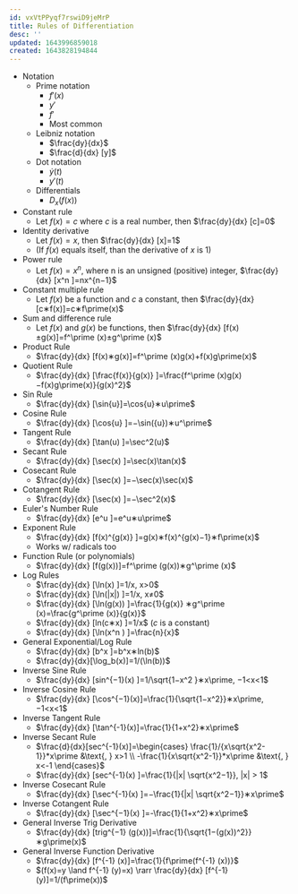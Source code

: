 ```yaml
---
id: vxVtPPyqf7rswiD9jeMrP
title: Rules of Differentiation
desc: ''
updated: 1643996859018
created: 1643828194844
---
```


- Notation
	- Prime notation
		- $f\prime (x)$
		- $y\prime$
		- $f\prime$ 
		- Most common
	- Leibniz notation
		- $\frac{dy}{dx}$
		- $\frac{d}{dx} [y]$
	- Dot notation
		- $\dot{y}(t)$
		- $y\prime(t)$
	- Differentials
		- $D_x (f(x))$
- Constant rule
	- Let $f(x)=c$ where $c$ is a real number, then $\frac{dy}{dx} [c]=0$
- Identity derivative
	- Let $f(x)=x$, then $\frac{dy}{dx} [x]=1$
	- (If $f(x)$ equals itself, than the derivative of $x$ is $1$)
- Power rule
	- Let $f(x)=x^n$, where n is an unsigned (positive) integer, $\frac{dy}{dx} [x^n ]=nx^{n−1}$
- Constant multiple rule
	- Let $f(x)$ be a function and $c$ a constant, then $\frac{dy}{dx} [c∗f(x)]=c∗f\prime(x)$
- Sum and difference rule
	- Let $f(x)$ and $g(x)$ be functions, then $\frac{dy}{dx} [f(x)±g(x)]=f^\prime (x)±g^\prime (x)$
- Product Rule
	- $\frac{dy}{dx} [f(x)∗g(x)]=f^\prime (x)g(x)+f(x)g\prime(x)$
- Quotient Rule
	- $\frac{dy}{dx} [\frac{f(x)}{g(x)} ]=\frac{f^\prime (x)g(x)−f(x)g\prime(x)}{g(x)^2}$
- Sin Rule
	- $\frac{dy}{dx} [\sin{u}]=\cos{u}∗u\prime$
- Cosine Rule
	- $\frac{dy}{dx} [\cos{u} ]=−\sin({u})∗u^\prime$
- Tangent Rule
	- $\frac{dy}{dx} [\tan(u) ]=\sec^2(u)$
- Secant Rule
	- $\frac{dy}{dx} [\sec(x) ]=\sec(x)\tan(x)$
- Cosecant Rule
	- $\frac{dy}{dx} [\sec(x) ]=−\sec(x)\sec(x)$
- Cotangent Rule
	- $\frac{dy}{dx} [\sec(x) ]=−\sec^2(x)$
- Euler's Number Rule
	- $\frac{dy}{dx} [e^u ]=e^u∗u\prime$
- Exponent Rule
	- $\frac{dy}{dx} [f(x)^{g(x)}  ]=g(x)∗f(x)^{g(x)−1}∗f\prime(x)$
	- Works w/ radicals too
- Function Rule (or polynomials)
	- $\frac{dy}{dx} [f(g(x))]=f^\prime (g(x))∗g^\prime (x)$
- Log Rules
	- $\frac{dy}{dx} [\ln(x) ]=1/x, x>0$
	- $\frac{dy}{dx} [\ln(|x|) ]=1/x, x≠0$
	- $\frac{dy}{dx} [\ln(g(x)) ]=\frac{1}{g(x)} ∗g^\prime (x)=\frac{g^\prime (x)}{g(x)}$
	- $\frac{dy}{dx} [ln(c∗x) ]=1/x$ 
    ($c$ is a constant)
	- $\frac{dy}{dx} [\ln(x^n ) ]=\frac{n}{x}$
- General Exponential/Log Rule
	- $\frac{dy}{dx} [b^x ]=b^x∗ln(b)$
	- $\frac{dy}{dx}[\log_b(x)]=1/(\ln(b))$
- Inverse Sine Rule
	- $\frac{dy}{dx} [sin^{−1}(x) ]=1/\sqrt{1−x^2 }∗x\prime, −1<x<1$
- Inverse Cosine Rule
	- $\frac{dy}{dx} [\cos^{−1}(x)]=\frac{1}{\sqrt{1−x^2}}∗x\prime, −1<x<1$
- Inverse Tangent Rule
	- $\frac{dy}{dx} [\tan^{-1}(x)]=\frac{1}{1+x^2}∗x\prime$
- Inverse Secant Rule
	- $\frac{d}{dx}[sec^{-1}(x)]=\begin{cases}
        \frac{1}/{x\sqrt{x^2-1}}*x\prime &\text{, } x>1 \\
        -\frac{1}{x\sqrt{x^2-1}}*x\prime &\text{, } x<-1
    \end{cases}$
	- $\frac{dy}{dx} [sec^{-1}(x) ]=\frac{1}{|x| \sqrt{x^2−1}}, |x| > 1$
- Inverse Cosecant Rule
	- $\frac{dy}{dx} [\sec^{-1}(x) ]=−\frac{1}{|x| \sqrt{x^2−1}}∗x\prime$
- Inverse Cotangent Rule
	- $\frac{dy}{dx} [\sec^{−1}(x) ]=-\frac{1}{1+x^2}∗x\prime$
- General Inverse Trig Derivative
	- $\frac{dy}{dx} [trig^{−1} (g(x))]=\frac{1}{\sqrt{1−(g(x))^2}}∗g\prime(x)$
- General Inverse Function Derivative
	- $\frac{dy}{dx} [f^{-1} (x)]=\frac{1}{f\prime(f^{-1} (x))}$
	- $(f(x)=y \land f^{-1} (y)=x) \rarr \frac{dy}{dx} [f^{-1} (y)]=1/(f\prime(x))$

